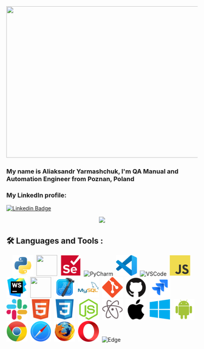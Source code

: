 <div align="center">
</div>
  <div align="center">
  <img src="https://cdn.dribbble.com/users/1299339/screenshots/2972130/media/9c0c352c84f67a0f1eb6fd279c7a2b79.gif" width="600" height="400">
</div>

### My name is Aliaksandr Yarmashchuk, I'm QA Manual and Automation Engineer from Poznan, Poland

### My LinkedIn profile:
[![Linkedin Badge](https://img.shields.io/badge/-Aliaksandr.Yarmashchuk-blue?style=flat&logo=Linkedin&logoColor=white)](https://www.linkedin.com/in/aliaksandr-yarmashchuk/)


  <div align="center">
</div>
  <div align="center">
  <img src="https://pontistechnology.com/wp-content/uploads/2023/03/shutterstock_1837443379-1-2048x1365.jpg">
</div>

## :hammer_and_wrench: Languages and Tools :
 <div>
   &nbsp;&nbsp;&nbsp;&nbsp;<img src="https://github.com/devicons/devicon/blob/master/icons/python/python-original.svg" title="Python" alt="Python" width="55" height="55"/>&nbsp;
   <img src="https://upload.wikimedia.org/wikipedia/commons/thumb/d/d5/Selenium_Logo.png/861px-Selenium_Logo.png?20200511151950" width="55" height="55" />&nbsp
   <img src="https://github.com/devicons/devicon/blob/master/icons/selenium/selenium-original.svg" title="Selenium" alt="Selenium" width="55"/>&nbsp;
   <img src="https://upload.wikimedia.org/wikipedia/commons/1/1d/PyCharm_Icon.svg" title="PyCharm" alt="PyCharm" width="55"/>&nbsp;
   <img src="https://github.com/devicons/devicon/blob/master/icons/vscode/vscode-original.svg" title="VSCode" alt="VSCode" width="55"/>&nbsp;
    <img src="https://cdn.freebiesupply.com/logos/large/2x/browserstack-logo-png-transparent.png" title="VSCode" alt="VSCode" width="55"/>&nbsp;
   <img src="https://github.com/devicons/devicon/blob/master/icons/javascript/javascript-original.svg" title="JavaScript" alt="JavaScript" width="55" height="55"/>&nbsp
   <img src="https://github.com/devicons/devicon/blob/master/icons/webstorm/webstorm-original.svg" title="Webstorm" alt="Webstorm" width="55"/>&nbsp; 
   <img src="https://res.cloudinary.com/postman/image/upload/t_team_logo/v1629869194/team/2893aede23f01bfcbd2319326bc96a6ed0524eba759745ed6d73405a3a8b67a8" width="55" height="55"/>&nbsp;
   <img src="https://github.com/devicons/devicon/blob/master/icons/xcode/xcode-original.svg" title="XCode" alt="XCode" width="55"/>&nbsp; 
   <img src="https://github.com/devicons/devicon/blob/master/icons/mysql/mysql-original-wordmark.svg" title="MySQL"  alt="MySQL" width="55" height="55"/>&nbsp
   <img src="https://github.com/devicons/devicon/blob/master/icons/git/git-original.svg" width="55" height="55" />&nbsp
   <img src="https://github.com/devicons/devicon/blob/master/icons/github/github-original.svg" width="55" height="55" />&nbsp;
   <img src="https://github.com/devicons/devicon/blob/master/icons/jira/jira-original.svg" title="Jira" alt="Jira" width="55"/>&nbsp;&nbsp;&nbsp;&nbsp;
   &nbsp;&nbsp;&nbsp;&nbsp;<img src="https://github.com/devicons/devicon/blob/master/icons/slack/slack-original.svg" title="Slack" alt="Slack" width="55" height="55"/>&nbsp;
   <img src="https://github.com/devicons/devicon/blob/master/icons/html5/html5-original.svg" title="HTML5" alt="HTML" width="55" height="55"/>&nbsp;
   <img src="https://github.com/devicons/devicon/blob/master/icons/css3/css3-original.svg"  title="CSS3" alt="CSS" width="55" height="55"/>&nbsp;
   <img src="https://github.com/devicons/devicon/blob/master/icons/nodejs/nodejs-original.svg" title="NodeJS" alt="NodeJS" width="55" height="55"/>&nbsp;
   <img src="https://github.com/devicons/devicon/blob/master/icons/atom/atom-original.svg" title="Atom" alt="Atom" width="55"/>&nbsp; 
   <img src="https://github.com/devicons/devicon/blob/master/icons/apple/apple-original.svg" title="Apple" alt="Apple" width="55"/>&nbsp; 
   <img src="https://github.com/devicons/devicon/blob/master/icons/windows8/windows8-original.svg" title="Windows" alt="Windows" width="55"/>&nbsp; 
   <img src="https://github.com/devicons/devicon/blob/master/icons/android/android-original.svg" title="Android" alt="Android" width="55"/>&nbsp;
   <img src="https://github.com/devicons/devicon/blob/master/icons/chrome/chrome-original.svg" title="Chrome" alt="Chrome" width="55" height="55"/>&nbsp;
   <img src="https://github.com/devicons/devicon/blob/master/icons/safari/safari-original.svg" title="Safari" alt="Safari" width="55" height="55"/>&nbsp;
   <img src="https://github.com/devicons/devicon/blob/master/icons/firefox/firefox-original.svg" title="Firefox" alt="Firefox" width="55"/>&nbsp; 
   <img src="https://github.com/devicons/devicon/blob/master/icons/opera/opera-original.svg" title="Opera" alt="Opera" width="55"/>&nbsp;
   <img src="https://avatars.githubusercontent.com/u/11354582?s=200&v=4" title="Edge" alt="Edge" width="55"/>&nbsp;



 
  

